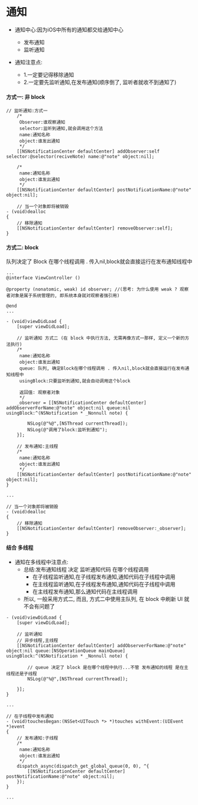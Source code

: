 # 通知


 - 通知中心:因为iOS中所有的通知都交给通知中心

    - 发布通知
    - 监听通知
 - 通知注意点:
    - 1.一定要记得移除通知
    - 2.一定要先监听通知,在发布通知(顺序倒了, 监听者就收不到通知了)



#### 方式一: 非 block

```objc
// 监听通知:方式一
    /*
     Observer:谁观察通知
     selector:监听到通知,就会调用这个方法
     name:通知名称
     object:谁发出通知
     */
    [[NSNotificationCenter defaultCenter] addObserver:self selector:@selector(reciveNote) name:@"note" object:nil];

    /*
     name:通知名称
     object:谁发出通知
     */
    [[NSNotificationCenter defaultCenter] postNotificationName:@"note" object:nil];

    // 当一个对象即将被销毁
- (void)dealloc
{
    // 移除通知
    [[NSNotificationCenter defaultCenter] removeObserver:self];
}
```

#### 方式二: block

队列决定了 Block 在哪个线程调用 . 传入nil,block就会直接运行在发布通知线程中

```objc
...
@interface ViewController ()

@property (nonatomic, weak) id observer; //(思考: 为什么使用 weak ? 观察者对象是属于系统管理的, 即系统本身就对观察者强引用)

@end
...

- (void)viewDidLoad {
    [super viewDidLoad];

    // 监听通知 方式二 (在 block 中执行方法, 无需再像方式一那样, 定义一个新的方法执行)
    /*
     name:通知名称
     object:谁发出通知
     queue: 队列, 确定Block在哪个线程调用 . 传入nil,block就会直接运行在发布通知线程中
     usingBlock:只要监听到通知,就会自动调用这个block

     返回值: 观察者对象
     */
    _observer = [[NSNotificationCenter defaultCenter] addObserverForName:@"note" object:nil queue:nil usingBlock:^(NSNotification * _Nonnull note) {

        NSLog(@"%@",[NSThread currentThread]);
        NSLog(@"调用了block:监听到通知");
    }];

    // 发布通知:主线程
    /*
     name:通知名称
     object:谁发出通知
     */
    [[NSNotificationCenter defaultCenter] postNotificationName:@"note" object:nil];
}

...

// 当一个对象即将被销毁
- (void)dealloc
{
    // 移除通知
    [[NSNotificationCenter defaultCenter] removeObserver:_observer];
}
```

#### 结合 多线程
- 通知在多线程中注意点:
    - 总结:发布通知线程 决定 监听通知代码 在哪个线程调用
        - 在子线程监听通知,在子线程发布通知,通知代码在子线程中调用
        - 在主线程监听通知,在子线程发布通知,通知代码在子线程中调用
        - 在主线程发布通知,那么通知代码在主线程调用
    - 所以, 一般采用方式二, 而且, 方式二中使用主队列, 在 block 中刷新 UI 就不会有问题了

```objc
- (void)viewDidLoad {
    [super viewDidLoad];

    // 监听通知
    // 异步线程,主线程
    [[NSNotificationCenter defaultCenter] addObserverForName:@"note" object:nil queue:[NSOperationQueue mainQueue] usingBlock:^(NSNotification * _Nonnull note) {

        // queue 决定了 block 是在哪个线程中执行...不管 发布通知的线程 是在主线程还是子线程
        NSLog(@"%@",[NSThread currentThread]);

    }];
}

...

// 在子线程中发布通知
- (void)touchesBegan:(NSSet<UITouch *> *)touches withEvent:(UIEvent *)event
{
    // 发布通知:子线程
    /*
     name:通知名称
     object:谁发出通知
     */
    dispatch_async(dispatch_get_global_queue(0, 0), ^{
        [[NSNotificationCenter defaultCenter] postNotificationName:@"note" object:nil];
    });
}

...
```
